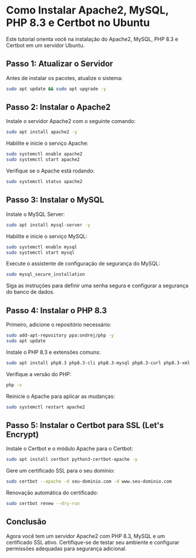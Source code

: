 # Como Instalar Apache2, MySQL, PHP 8.3 e Certbot no Ubuntu

Este tutorial orienta você na instalação do Apache2, MySQL, PHP 8.3 e Certbot em um servidor Ubuntu.

## Passo 1: Atualizar o Servidor

Antes de instalar os pacotes, atualize o sistema:

```bash
sudo apt update && sudo apt upgrade -y
```

## Passo 2: Instalar o Apache2

Instale o servidor Apache2 com o seguinte comando:

```bash
sudo apt install apache2 -y
```

Habilite e inicie o serviço Apache:

```bash
sudo systemctl enable apache2
sudo systemctl start apache2
```

Verifique se o Apache está rodando:

```bash
sudo systemctl status apache2
```

## Passo 3: Instalar o MySQL

Instale o MySQL Server:

```bash
sudo apt install mysql-server -y
```

Habilite e inicie o serviço MySQL:

```bash
sudo systemctl enable mysql
sudo systemctl start mysql
```

Execute o assistente de configuração de segurança do MySQL:

```bash
sudo mysql_secure_installation
```

Siga as instruções para definir uma senha segura e configurar a segurança do banco de dados.

## Passo 4: Instalar o PHP 8.3

Primeiro, adicione o repositório necessário:

```bash
sudo add-apt-repository ppa:ondrej/php -y
sudo apt update
```

Instale o PHP 8.3 e extensões comuns:

```bash
sudo apt install php8.3 php8.3-cli php8.3-mysql php8.3-curl php8.3-xml php8.3-mbstring php8.3-zip libapache2-mod-php8.3 -y
```

Verifique a versão do PHP:

```bash
php -v
```

Reinicie o Apache para aplicar as mudanças:

```bash
sudo systemctl restart apache2
```

## Passo 5: Instalar o Certbot para SSL (Let's Encrypt)

Instale o Certbot e o módulo Apache para o Certbot:

```bash
sudo apt install certbot python3-certbot-apache -y
```

Gere um certificado SSL para o seu domínio:

```bash
sudo certbot --apache -d seu-dominio.com -d www.seu-dominio.com
```

Renovação automática do certificado:

```bash
sudo certbot renew --dry-run
```

## Conclusão

Agora você tem um servidor Apache2 com PHP 8.3, MySQL e um certificado SSL ativo. Certifique-se de testar seu ambiente e configurar permissões adequadas para segurança adicional.

